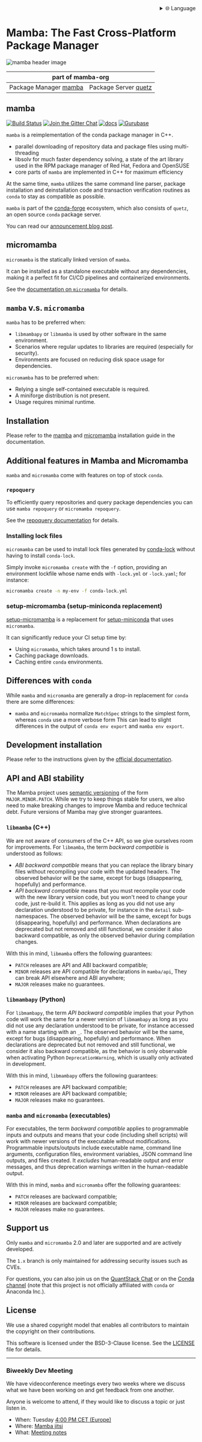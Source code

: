 
<div align="right">
  <details>
    <summary >🌐 Language</summary>
    <div>
      <div align="right">
        <p><a href="https://openaitx.github.io/view.html?user=mamba-org&project=mamba&lang=en">English</a></p>
        <p><a href="https://openaitx.github.io/view.html?user=mamba-org&project=mamba&lang=zh-CN">简体中文</a></p>
        <p><a href="https://openaitx.github.io/view.html?user=mamba-org&project=mamba&lang=zh-TW">繁體中文</a></p>
        <p><a href="https://openaitx.github.io/view.html?user=mamba-org&project=mamba&lang=ja">日本語</a></p>
        <p><a href="https://openaitx.github.io/view.html?user=mamba-org&project=mamba&lang=ko">한국어</a></p>
        <p><a href="https://openaitx.github.io/view.html?user=mamba-org&project=mamba&lang=hi">हिन्दी</a></p>
        <p><a href="https://openaitx.github.io/view.html?user=mamba-org&project=mamba&lang=th">ไทย</a></p>
        <p><a href="https://openaitx.github.io/view.html?user=mamba-org&project=mamba&lang=fr">Français</a></p>
        <p><a href="https://openaitx.github.io/view.html?user=mamba-org&project=mamba&lang=de">Deutsch</a></p>
        <p><a href="https://openaitx.github.io/view.html?user=mamba-org&project=mamba&lang=es">Español</a></p>
        <p><a href="https://openaitx.github.io/view.html?user=mamba-org&project=mamba&lang=it">Itapano</a></p>
        <p><a href="https://openaitx.github.io/view.html?user=mamba-org&project=mamba&lang=ru">Русский</a></p>
        <p><a href="https://openaitx.github.io/view.html?user=mamba-org&project=mamba&lang=pt">Português</a></p>
        <p><a href="https://openaitx.github.io/view.html?user=mamba-org&project=mamba&lang=nl">Nederlands</a></p>
        <p><a href="https://openaitx.github.io/view.html?user=mamba-org&project=mamba&lang=pl">Polski</a></p>
        <p><a href="https://openaitx.github.io/view.html?user=mamba-org&project=mamba&lang=ar">العربية</a></p>
        <p><a href="https://openaitx.github.io/view.html?user=mamba-org&project=mamba&lang=fa">فارسی</a></p>
        <p><a href="https://openaitx.github.io/view.html?user=mamba-org&project=mamba&lang=tr">Türkçe</a></p>
        <p><a href="https://openaitx.github.io/view.html?user=mamba-org&project=mamba&lang=vi">Tiếng Việt</a></p>
        <p><a href="https://openaitx.github.io/view.html?user=mamba-org&project=mamba&lang=id">Bahasa Indonesia</a></p>
      </div>
    </div>
  </details>
</div>

# Mamba: The Fast Cross-Platform Package Manager

![mamba header image](docs/assets/mamba_header.png)

<!-- markdownlint-disable-file MD033 -->

<table>
<thead align="center" cellspacing="10">
  <tr>
    <th colspan="3" align="center" border="">part of mamba-org</th>
  </tr>
</thead>
<tbody>
  <tr background="#FFF">
    <td align="center">Package Manager <a href="https://github.com/mamba-org/mamba">mamba</a></td>
    <td align="center">Package Server <a href="https://github.com/mamba-org/quetz">quetz</a></td>
  </tr>
</tbody>
</table>

## mamba

[![Build Status](https://github.com/mamba-org/mamba/actions/workflows/tests.yml/badge.svg)](https://github.com/mamba-org/mamba/actions/workflows/tests.yml?query=branch%3Amain)
[![Join the Gitter Chat](https://badges.gitter.im/Join%20Chat.svg)](https://gitter.im/mamba-org/Lobby?utm_source=badge&utm_medium=badge&utm_campaign=pr-badge&utm_content=badge)
[![docs](https://readthedocs.org/projects/mamba/badge/?version=latest&style=flat)](https://mamba.readthedocs.io/en/latest)
[![Gurubase](https://img.shields.io/badge/Gurubase-Ask%20mamba%20Guru-006BFF)](https://gurubase.io/g/mamba)

`mamba` is a reimplementation of the conda package manager in C++.

- parallel downloading of repository data and package files using multi-threading
- libsolv for much faster dependency solving, a state of the art library used in the RPM package manager of Red Hat, Fedora and OpenSUSE
- core parts of `mamba` are implemented in C++ for maximum efficiency

At the same time, `mamba` utilizes the same command line parser, package installation and deinstallation code and transaction verification routines as `conda` to stay as compatible as possible.

`mamba` is part of the [conda-forge](https://conda-forge.org/) ecosystem, which also consists of `quetz`, an open source `conda` package server.

You can read our [announcement blog post](https://medium.com/@QuantStack/open-software-packaging-for-science-61cecee7fc23).

## micromamba

`micromamba` is the statically linked version of `mamba`.

It can be installed as a standalone executable without any dependencies, making it a perfect fit for CI/CD pipelines and containerized environments.

See the [documentation on `micromamba`](https://mamba.readthedocs.io/en/latest/user_guide/micromamba.html) for details.

## `mamba` v.s. `micromamba`

`mamba` has to be preferred when:

- `libmambapy` or `libmamba` is used by other software in the same environment.
- Scenarios where regular updates to libraries are required (especially for security).
- Environments are focused on reducing disk space usage for dependencies.

`micromamba` has to be preferred when:

- Relying a single self-contained executable is required.
- A miniforge distribution is not present.
- Usage requires minimal runtime.

## Installation

Please refer to the [mamba](https://mamba.readthedocs.io/en/latest/installation/mamba-installation.html)
and [micromamba](https://mamba.readthedocs.io/en/latest/installation/micromamba-installation.html) installation guide in the documentation.

## Additional features in Mamba and Micromamba

`mamba` and `micromamba` come with features on top of stock `conda`.

### `repoquery`

To efficiently query repositories and query package dependencies you can use `mamba repoquery` or `micromamba repoquery`.

See the [repoquery documentation](https://mamba.readthedocs.io/en/latest/user_guide/mamba.html#repoquery) for details.

### Installing lock files

`micromamba` can be used to install lock files generated by [conda-lock](https://conda.github.io/conda-lock/) without having to install `conda-lock`.

Simply invoke `micromamba create` with the `-f` option, providing an environment lockfile whose name ends with
`-lock.yml` or `-lock.yaml`; for instance:

```bash
micromamba create -n my-env -f conda-lock.yml
```

### setup-micromamba (setup-miniconda replacement)

[setup-micromamba](https://github.com/marketplace/actions/setup-micromamba) is a replacement for [setup-miniconda](https://github.com/marketplace/actions/setup-miniconda) that uses `micromamba`.

It can significantly reduce your CI setup time by:

- Using `micromamba`, which takes around 1 s to install.
- Caching package downloads.
- Caching entire `conda` environments.

## Differences with `conda`

While `mamba` and `micromamba` are generally a drop-in replacement for `conda` there are some differences:

- `mamba` and `micromamba` normalize `MatchSpec` strings to the simplest form, whereas `conda` use a more verbose form
  This can lead to slight differences in the output of `conda env export` and `mamba env export`.

## Development installation

Please refer to the instructions given by the [official documentation](https://mamba.readthedocs.io/en/latest/developer_zone/dev_environment.html).

## API and ABI stability

The Mamba project uses [semantic versioning](https://semver.org/) of the form `MAJOR.MINOR.PATCH`.
While we try to keep things stable for users, we also need to make breaking changes to improve
Mamba and reduce technical debt.
Future versions of Mamba may give stronger guarantees.

### `libmamba` (C++)

We are not aware of consumers of the C++ API, so we give ourselves room for improvements.
For `libmamba`, the term _backward compatible_ is understood as follows:

- _ABI backward compatible_ means that you can replace the library binary files without recompiling
  your code with the updated headers.
  The observed behavior will be the same, except for bugs (disappearing, hopefully) and performance.
- _API backward compatible_ means that you must recompile your code with the new library
  version code, but you won't need to change your code, just re-build it.
  This applies as long as you did not use any declaration understood to be private, for instance
  in the `detail` sub-namespaces.
  The observed behavior will be the same, except for bugs (disappearing, hopefully) and performance.
  When declarations are deprecated but not removed and still functional, we consider it also
  backward compatible, as only the observed behavior during compilation changes.

With this in mind, `libmamba` offers the following guarantees:

- `PATCH` releases are API and ABI backward compatible;
- `MINOR` releases are API compatible for declarations in `mamba/api`,
  They can break API elsewhere and ABI anywhere;
- `MAJOR` releases make no guarantees.

### `libmambapy` (Python)

For `libmambapy`, the term _API backward compatible_ implies that your Python code will work the
same for a newer version of `libmambapy` as long as you did not use any declaration understood to
be private, for instance accessed with a name starting with an `_`.
The observed behavior will be the same, except for bugs (disappearing, hopefully) and performance.
When declarations are deprecated but not removed and still functional, we consider it also
backward compatible, as the behavior is only observable when activating Python
`DeprecationWarning`, which is usually only activated in development.

With this in mind, `libmambapy` offers the following guarantees:

- `PATCH` releases are API backward compatible;
- `MINOR` releases are API backward compatible;
- `MAJOR` releases make no guarantees.

### `mamba` and `micromamba` (executables)

For executables, the term _backward compatible_ applies to programmable inputs and outputs and means
that your code (including shell scripts) will work with newer versions of the executable without
modifications.
Programmable inputs/outputs include executable name, command line arguments, configuration files,
environment variables, JSON command line outputs, and files created.
It _excludes_ human-readable output and error messages, and thus deprecation warnings written
in the human-readable output.

With this in mind, `mamba` and `micromamba` offer the following guarantees:

- `PATCH` releases are backward compatible;
- `MINOR` releases are backward compatible;
- `MAJOR` releases make no guarantees.

## Support us

Only `mamba` and `micromamba` 2.0 and later are supported and are actively developed.

The `1.x` branch is only maintained for addressing security issues such as CVEs.

For questions, you can also join us on the [QuantStack Chat](https://gitter.im/QuantStack/Lobby)
or on the [Conda channel](https://gitter.im/conda/conda) (note that this project is not officially affiliated with `conda` or Anaconda Inc.).

## License

We use a shared copyright model that enables all contributors to maintain the copyright on their contributions.

This software is licensed under the BSD-3-Clause license. See the [LICENSE](LICENSE) file for details.

---

### Biweekly Dev Meeting

We have videoconference meetings every two weeks where we discuss what we have been working on and get feedback from one another.

Anyone is welcome to attend, if they would like to discuss a topic or just listen in.

- When: Tuesday [4:00 PM CET (Europe)](https://calendar.google.com/calendar/u/0/embed?src=ab3jrfpede0kq0ubsroe82cd00@group.calendar.google.com&ctz=Europe/Paris)
- Where: [Mamba jitsi](https://meet.jit.si/mamba-org)
- What: [Meeting notes](https://hackmd.io/@guj2k_aBSSyr1YHBG9raWw/HyHt-Ekzj)
